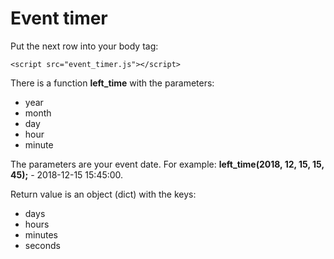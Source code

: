 # Event timer

Put the next row into your body tag:

`<script src="event_timer.js"></script>`

There is a function **left_time** with the parameters:
- year
- month
- day
- hour
- minute

The parameters are your event date. For example: **left_time(2018, 12, 15, 15, 45);** - 2018-12-15 15:45:00.

Return value is an object (dict) with the keys:
- days
- hours
- minutes
- seconds
